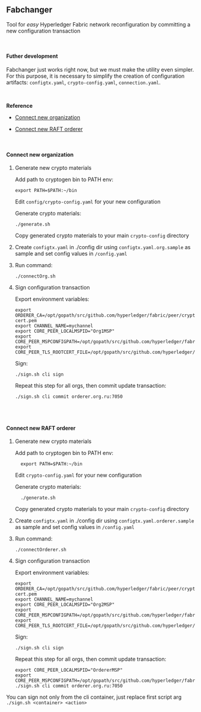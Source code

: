  
## Fabchanger
 
 Tool for _easy_ Hyperledger Fabric network reconfiguration by committing a new configuration transaction

<br/>

#### Futher development

Fabchanger just works right now, but we must make the utility even simpler. For this purpose, it is necessary to simplify the creation of configuration artifacts: `configtx.yaml`, `crypto-config.yaml`, `connection.yaml`.  

<br/>

**Reference**
 
 - [Connect new organization](#org)

 - [Connect new RAFT orderer](#orderer)

<br/>

#### <a name=org>Connect new organization</a>
  1. Generate new crypto materials
  
      Add path to cryptogen bin to PATH env: 
      
         export PATH=$PATH:~/bin
         
      Edit `config/crypto-config.yaml` for your new configuration
     
      Generate crypto materials:
        
         ./generate.sh
      
      Copy generated crypto materials to your main `crypto-config` directory
  
  2. Create `configtx.yaml` in ./config dir using `configtx.yaml.org.sample` as sample and set config values in `/config.yaml`
  3. Run command:
      
         ./connectOrg.sh
  
  4. Sign configuration transaction
      
      Export environment variables:
  
         export ORDERER_CA=/opt/gopath/src/github.com/hyperledger/fabric/peer/crypto/ordererOrganizations/example.com/orderers/orderer.example.com/msp/tlscacerts/tlsca.example.com-cert.pem
         export CHANNEL_NAME=mychannel
         export CORE_PEER_LOCALMSPID="Org1MSP"
         export CORE_PEER_MSPCONFIGPATH=/opt/gopath/src/github.com/hyperledger/fabric/peer/crypto/peerOrganizations/org1.example.com/users/Admin@org1.example.com/msp
         export CORE_PEER_TLS_ROOTCERT_FILE=/opt/gopath/src/github.com/hyperledger/fabric/peer/crypto/peerOrganizations/org1.example.com/peers/peer0.org1.example.com/tls/ca.crt
         
      Sign:
      
         ./sign.sh cli sign
         
      Repeat this step for all orgs, then commit update transaction:
        
         ./sign.sh cli commit orderer.org.ru:7050
         
         
<br/><br/>         
#### <a name=orderer>Connect new RAFT orderer</a>
   1. Generate new crypto materials
     
         Add path to cryptogen bin to PATH env: 
         
            export PATH=$PATH:~/bin
            
         Edit `crypto-config.yaml` for your new configuration
        
         Generate crypto materials:
           
            ./generate.sh
         
         Copy generated crypto materials to your main `crypto-config` directory
  2. Create `configtx.yaml` in ./config dir using `configtx.yaml.orderer.sample` as sample and set config values in `/config.yaml`
  3. Run command:
      
         ./connectOrderer.sh
  
  4. Sign configuration transaction
      
      Export environment variables:
  
         export ORDERER_CA=/opt/gopath/src/github.com/hyperledger/fabric/peer/crypto/ordererOrganizations/example.com/orderers/orderer.example.com/msp/tlscacerts/tlsca.example.com-cert.pem
         export CHANNEL_NAME=mychannel
         export CORE_PEER_LOCALMSPID="Org2MSP"
         export CORE_PEER_MSPCONFIGPATH=/opt/gopath/src/github.com/hyperledger/fabric/peer/crypto/peerOrganizations/org2.example.com/users/Admin@org2.example.com/msp
         export CORE_PEER_TLS_ROOTCERT_FILE=/opt/gopath/src/github.com/hyperledger/fabric/peer/crypto/peerOrganizations/org2.example.com/peers/peer0.org2.example.com/tls/ca.crt
         
      Sign:
      
         ./sign.sh cli sign
         
      Repeat this step for all orgs, then commit update transaction:
        
         export CORE_PEER_LOCALMSPID="OrdererMSP"
         export CORE_PEER_MSPCONFIGPATH=/opt/gopath/src/github.com/hyperledger/fabric/peer/crypto/ordererOrganizations/example.com/users/Admin@example.com/msp
         ./sign.sh cli commit orderer.org.ru:7050
         
You can sign not only from the cli container, just replace first script arg `./sign.sh <container> <action>`